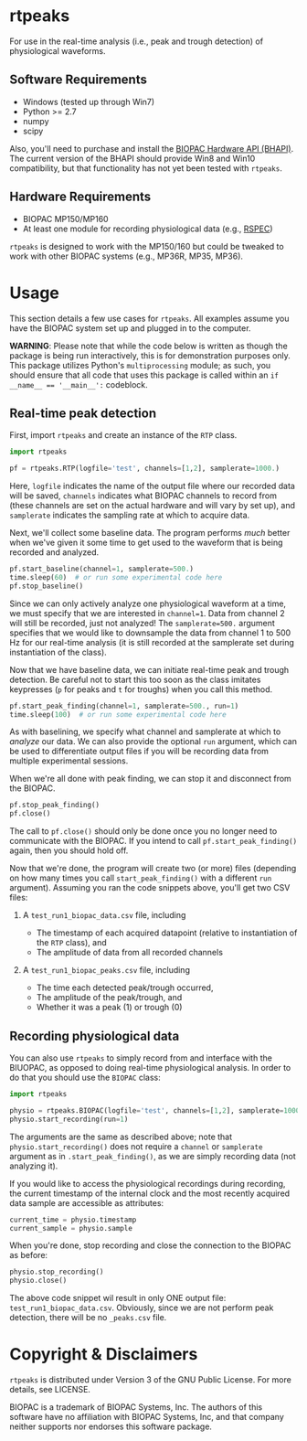 # rtpeaks
For use in the real-time analysis (i.e., peak and trough detection) of physiological waveforms.

## Software Requirements
* Windows (tested up through Win7)
* Python >= 2.7
* numpy
* scipy

Also, you'll need to purchase and install the [BIOPAC Hardware API (BHAPI)](http://www.biopac.com/product/api-biopac-hardware/). The current version of the BHAPI should provide Win8 and Win10 compatibility, but that functionality has not yet been tested with `rtpeaks`.

## Hardware Requirements
* BIOPAC MP150/MP160
* At least one module for recording physiological data (e.g., [RSPEC](http://www.biopac.com/product/bionomadix-rsp-with-ecg-amplifier/))

`rtpeaks` is designed to work with the MP150/160 but could be tweaked to work with other BIOPAC systems (e.g., MP36R, MP35, MP36).

# Usage
This section details a few use cases for `rtpeaks`. All examples assume you have the BIOPAC system set up and plugged in to the computer.

**WARNING**: Please note that while the code below is written as though the package is being run interactively, this is for demonstration purposes only. This package utilizes Python's `multiprocessing` module; as such, you should ensure that all code that uses this package is called within an `if __name__ == '__main__':` codeblock.

## Real-time peak detection
First, import `rtpeaks` and create an instance of the `RTP` class.

```python
import rtpeaks

pf = rtpeaks.RTP(logfile='test', channels=[1,2], samplerate=1000.)
```

Here, `logfile` indicates the name of the output file where our recorded data will be saved, `channels` indicates what BIOPAC channels to record from (these channels are set on the actual hardware and will vary by set up), and `samplerate` indicates the sampling rate at which to acquire data.

Next, we'll collect some baseline data. The program performs *much* better when we've given it some time to get used to the waveform that is being recorded and analyzed.

```python
pf.start_baseline(channel=1, samplerate=500.)
time.sleep(60)  # or run some experimental code here
pf.stop_baseline()
```

Since we can only actively analyze one physiological waveform at a time, we must specify that we are interested in `channel=1`. Data from channel 2 will still be recorded, just not analyzed! The `samplerate=500.` argument specifies that we would like to downsample the data from channel 1 to 500 Hz for our real-time analysis (it is still recorded at the samplerate set during instantiation of the class).

Now that we have baseline data, we can initiate real-time peak and trough detection. Be careful not to start this too soon as the class imitates keypresses (`p` for peaks and `t` for troughs) when you call this method.

```python
pf.start_peak_finding(channel=1, samplerate=500., run=1)
time.sleep(100)  # or run some experimental code here
```

As with baselining, we specify what channel and samplerate at which to *analyze* our data. We can also provide the optional `run` argument, which can be used to differentiate output files if you will be recording data from multiple experimental sessions.

When we're all done with peak finding, we can stop it and disconnect from the BIOPAC.

```python
pf.stop_peak_finding()
pf.close()
```

The call to `pf.close()` should only be done once you no longer need to communicate with the BIOPAC. If you intend to call `pf.start_peak_finding()` again, then you should hold off.

Now that we're done, the program will create two (or more) files (depending on how many times you call `start_peak_finding()` with a different `run` argument). Assuming you ran the code snippets above, you'll get two CSV files:

1. A `test_run1_biopac_data.csv` file, including
   * The timestamp of each acquired datapoint (relative to instantiation of the `RTP` class), and
   * The amplitude of data from all recorded channels

2. A `test_run1_biopac_peaks.csv` file, including
   * The time each detected peak/trough occurred,
   * The amplitude of the peak/trough, and
   * Whether it was a peak (1) or trough (0)

## Recording physiological data
You can also use `rtpeaks` to simply record from and interface with the BIUOPAC, as opposed to doing real-time physiological analysis. In order to do that you should use the `BIOPAC` class:

```python
import rtpeaks

physio = rtpeaks.BIOPAC(logfile='test', channels=[1,2], samplerate=1000)
physio.start_recording(run=1)
```

The arguments are the same as described above; note that `physio.start_recording()` does not require a `channel` or `samplerate` argument as in `.start_peak_finding()`, as we are simply recording data (not analyzing it).

If you would like to access the physiological recordings during recording, the current timestamp of the internal clock and the most recently acquired data sample are accessible as attributes:

```python
current_time = physio.timestamp
current_sample = physio.sample
```

When you're done, stop recording and close the connection to the BIOPAC as before:

```python
physio.stop_recording()
physio.close()
```

The above code snippet wil result in only ONE output file: `test_run1_biopac_data.csv`. Obviously, since we are not perform peak detection, there will be no `_peaks.csv` file.

# Copyright & Disclaimers
`rtpeaks` is distributed under Version 3 of the GNU Public License. For more details,
see LICENSE.

BIOPAC is a trademark of BIOPAC Systems, Inc. The authors of this software have no
affiliation with BIOPAC Systems, Inc, and that company neither supports nor endorses
this software package.
